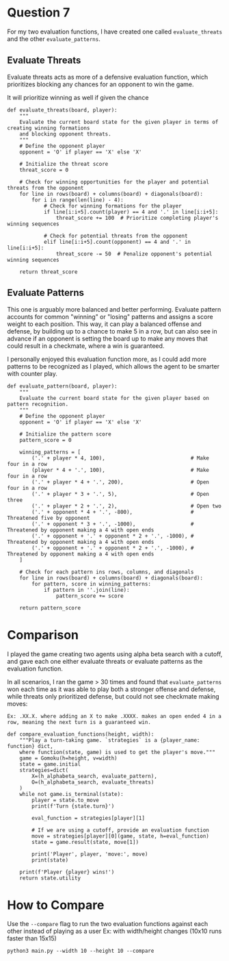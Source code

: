 # Question 7
For my two evaluation functions, I have created one called `evaluate_threats` and the other `evaluate_patterns`.

## Evaluate Threats
Evaluate threats acts as more of a defensive evaluation function, which 
prioritizes blocking any chances for an opponent to win the game.

It will prioritize winning as well if given the chance
```
def evaluate_threats(board, player):
    """
    Evaluate the current board state for the given player in terms of creating winning formations
    and blocking opponent threats.
    """
    # Define the opponent player
    opponent = 'O' if player == 'X' else 'X'

    # Initialize the threat score
    threat_score = 0

    # Check for winning opportunities for the player and potential threats from the opponent
    for line in rows(board) + columns(board) + diagonals(board):
        for i in range(len(line) - 4):
            # Check for winning formations for the player
            if line[i:i+5].count(player) == 4 and '.' in line[i:i+5]:
                threat_score += 100  # Prioritize completing player's winning sequences

            # Check for potential threats from the opponent
            elif line[i:i+5].count(opponent) == 4 and '.' in line[i:i+5]:
                threat_score -= 50  # Penalize opponent's potential winning sequences

    return threat_score
```

## Evaluate Patterns
This one is arguably more balanced and better performing. Evaluate pattern accounts for common "winning" or "losing" patterns and assigns a score weight to each position. This way, it can play a balanced offense and defense, by building up to a chance to make 5 in a row, but can also see in advance if an opponent is setting the board up to make any moves that could result in a checkmate, where a win is guaranteed.

I personally enjoyed this evaluation function more, as I could add more patterns to be recognized as I played, which allows the agent to be smarter with counter play.

```
def evaluate_pattern(board, player):
    """
    Evaluate the current board state for the given player based on pattern recognition.
    """
    # Define the opponent player
    opponent = 'O' if player == 'X' else 'X'

    # Initialize the pattern score
    pattern_score = 0

    winning_patterns = [
        ('.' + player * 4, 100),                            # Make four in a row
        (player * 4 + '.', 100),                            # Make four in a row
        ('.' + player * 4 + '.', 200),                      # Open four in a row
        ('.' + player * 3 + '.', 5),                        # Open three
        ('.' + player * 2 + '.', 2),                        # Open two
        ('.' + opponent * 4 + '.', -800),                   # Threatened five by opponent
        ('.' + opponent * 3 + '.', -1000),                  # Threatened by opponent making a 4 with open ends
        ('.' + opponent + '.' + opponent * 2 + '.', -1000), # Threatened by opponent making a 4 with open ends
        ('.' + opponent + '.' + opponent * 2 + '.', -1000), # Threatened by opponent making a 4 with open ends
    ]

    # Check for each pattern ins rows, columns, and diagonals
    for line in rows(board) + columns(board) + diagonals(board):
        for pattern, score in winning_patterns:
            if pattern in ''.join(line):
                pattern_score += score
                
    return pattern_score
```

# Comparison
I played the game creating two agents using alpha beta search with a cutoff, and gave each one either evaluate threats or evaluate patterns as the evaluation function.

In all scenarios, I ran the game > 30 times and found that `evaluate_patterns` won each time as it was able to play both a stronger offense and defense, while threats only prioritized defense, but could not see checkmate making moves:

`Ex: .XX.X. where adding an X to make .XXXX. makes an open ended 4 in a row, meaning the next turn is a guaranteed win.`

```
def compare_evaluation_functions(height, width):
    """Play a turn-taking game. `strategies` is a {player_name: function} dict,
    where function(state, game) is used to get the player's move."""
    game = Gomoku(h=height, v=width)
    state = game.initial
    strategies=dict(
        X=(h_alphabeta_search, evaluate_pattern),
        O=(h_alphabeta_search, evaluate_threats)
    )
    while not game.is_terminal(state):
        player = state.to_move
        print(f'Turn {state.turn}')

        eval_function = strategies[player][1]

        # If we are using a cutoff, provide an evaluation function
        move = strategies[player][0](game, state, h=eval_function)
        state = game.result(state, move[1])

        print('Player', player, 'move:', move)
        print(state)
        
    print(f'Player {player} wins!')
    return state.utility
```

# How to Compare
Use the `--compare` flag to run the two evaluation functions against each other instead of playing as a user
Ex: with width/height changes (10x10 runs faster than 15x15)

`python3 main.py --width 10 --height 10 --compare`
